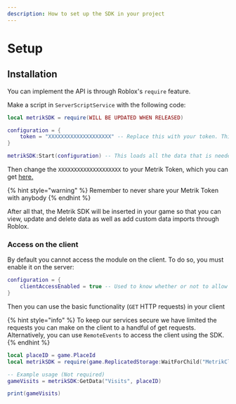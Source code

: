 ```yaml
---
description: How to set up the SDK in your project
---
```


# Setup

## Installation

You can implement the API is through Roblox's `require` feature.

Make a script in `ServerScriptService` with the following code:

```lua
local metrikSDK = require(WILL BE UPDATED WHEN RELEASED)

configuration = {
    token = "XXXXXXXXXXXXXXXXXXXX" -- Replace this with your token. This will register your game with our servers
}

metrikSDK:Start(configuration) -- This loads all the data that is needed for the API
```

Then change the `XXXXXXXXXXXXXXXXXXXX` to your Metrik Token, which you can get [here.](https://app.metrik.dev/settings/token/)

{% hint style="warning" %}
Remember to never share your Metrik Token with anybody
{% endhint %}

After all that, the Metrik SDK will be inserted in your game so that you can view, update and delete data as well as add custom data imports through Roblox.

### Access on the client

By default you cannot access the module on the client. To do so, you must enable it on the server:

```lua
configuration = {
    clientAccessEnabled = true -- Used to know whether or not to allow access to the Metrik SDK on the client
}
```

Then you can use the basic functionality \(`GET` HTTP requests\) in your client

{% hint style="info" %}
To keep our services secure we have limited the requests you can make on the client to a handful of get requests. Alternatively, you can use `RemoteEvents` to access the client using the SDK.
{% endhint %}

```lua
local placeID = game.PlaceId
local metrikSDK = require(game.ReplicatedStorage:WaitForChild("MetrikClientHandler") -- This will access a version of the SDK on the client that was accessed on the server

-- Example usage (Not required)
gameVisits = metrikSDK:GetData("Visits", placeID)

print(gameVisits)


```



